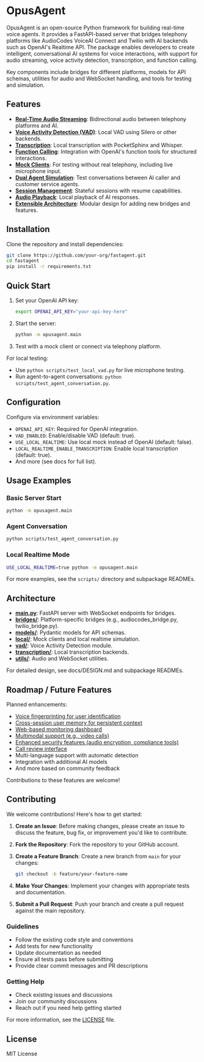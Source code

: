 # OpusAgent

OpusAgent is an open-source Python framework for building real-time voice agents. It provides a FastAPI-based server that bridges telephony platforms like AudioCodes VoiceAI Connect and Twilio with AI backends such as OpenAI's Realtime API. The package enables developers to create intelligent, conversational AI systems for voice interactions, with support for audio streaming, voice activity detection, transcription, and function calling.

Key components include bridges for different platforms, models for API schemas, utilities for audio and WebSocket handling, and tools for testing and simulation.

## Features

- **[Real-Time Audio Streaming](docs/realtime_audio_streaming.md)**: Bidirectional audio between telephony platforms and AI.
- **[Voice Activity Detection (VAD)](docs/vad_implementation.md)**: Local VAD using Silero or other backends.
- **[Transcription](docs/transcription_implementation.md)**: Local transcription with PocketSphinx and Whisper.
- **[Function Calling](docs/function_calling_implementation.md)**: Integration with OpenAI's function tools for structured interactions.
- **[Mock Clients](docs/mock_clients_implementation.md)**: For testing without real telephony, including live microphone input.
- **[Dual Agent Simulation](docs/dual_agent_simulation_implementation.md)**: Test conversations between AI caller and customer service agents.
- **[Session Management](docs/session_management_implementation.md)**: Stateful sessions with resume capabilities.
- **[Audio Playback](docs/audio_playback_implementation.md)**: Local playback of AI responses.
- **[Extensible Architecture](docs/extensible_architecture_implementation.md)**: Modular design for adding new bridges and features.

## Installation

Clone the repository and install dependencies:

```bash
git clone https://github.com/your-org/fastagent.git
cd fastagent
pip install -r requirements.txt
```

## Quick Start

1. Set your OpenAI API key:
   ```bash
   export OPENAI_API_KEY="your-api-key-here"
   ```

2. Start the server:
   ```bash
   python -m opusagent.main
   ```

3. Test with a mock client or connect via telephony platform.

For local testing:
- Use `python scripts/test_local_vad.py` for live microphone testing.
- Run agent-to-agent conversations: `python scripts/test_agent_conversation.py`.

## Configuration

Configure via environment variables:
- `OPENAI_API_KEY`: Required for OpenAI integration.
- `VAD_ENABLED`: Enable/disable VAD (default: true).
- `USE_LOCAL_REALTIME`: Use local mock instead of OpenAI (default: false).
- `LOCAL_REALTIME_ENABLE_TRANSCRIPTION`: Enable local transcription (default: true).
- And more (see docs for full list).

## Usage Examples

### Basic Server Start
```bash
python -m opusagent.main
```

### Agent Conversation
```bash
python scripts/test_agent_conversation.py
```

### Local Realtime Mode
```bash
USE_LOCAL_REALTIME=true python -m opusagent.main
```

For more examples, see the `scripts/` directory and subpackage READMEs.

## Architecture

- [**main.py**](./opusagent/main.py): FastAPI server with WebSocket endpoints for bridges.
- [**bridges/**](./opusagent/bridges/): Platform-specific bridges (e.g., audiocodes_bridge.py, twilio_bridge.py).
- [**models/**](./opusagent/models/): Pydantic models for API schemas.
- [**local/**](./opusagent/local/): Mock clients and local realtime simulation.
- [**vad/**](./opusagent/vad/): Voice Activity Detection module.
- [**transcription/**](./opusagent/local/transcription/): Local transcription backends.
- [**utils/**](./opusagent/utils/): Audio and WebSocket utilities.

For detailed design, see docs/DESIGN.md and subpackage READMEs.

## Roadmap / Future Features

Planned enhancements:
- [Voice fingerprinting for user identification](docs/voiceprint_implementation.md)
- [Cross-session user memory for persistent context](docs/cross_session_user_memory_implementation.md)
- [Web-based monitoring dashboard](docs/web_based_monitoring_dashboard_implementation.md)
- [Multimodal support (e.g., video calls)](docs/multimodal_support_implementation.md)
- [Enhanced security features (audio encryption, compliance tools)](docs/enhanced_security_features_implementation.md)
- [Call review interface](docs/call_review_interface_implementation.md)
- Multi-language support with automatic detection
- Integration with additional AI models
- And more based on community feedback

Contributions to these features are welcome! 

## Contributing

We welcome contributions! Here's how to get started:

1. **Create an Issue**: Before making changes, please create an issue to discuss the feature, bug fix, or improvement you'd like to contribute.

2. **Fork the Repository**: Fork the repository to your GitHub account.

3. **Create a Feature Branch**: Create a new branch from `main` for your changes:
   ```bash
   git checkout -b feature/your-feature-name
   ```

4. **Make Your Changes**: Implement your changes with appropriate tests and documentation.

5. **Submit a Pull Request**: Push your branch and create a pull request against the main repository.

### Guidelines

- Follow the existing code style and conventions
- Add tests for new functionality
- Update documentation as needed
- Ensure all tests pass before submitting
- Provide clear commit messages and PR descriptions

### Getting Help

- Check existing issues and discussions
- Join our community discussions
- Reach out if you need help getting started

For more information, see the [LICENSE](LICENSE) file.

## License

MIT License 